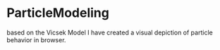 # ParticleModeling
based on the Vicsek Model I have created a visual depiction of particle behavior in browser.
